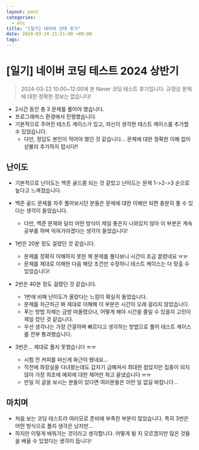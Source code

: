 ```yaml
---
layout: post
categories:
  - etc
title: "[일기] 네이버 코테 후기"
date: 2024-03-24 21:51:00 +09:00
tags:
---
```

# [일기] 네이버 코딩 테스트 2024 상반기

>2024-03-22 10:00~12:00에 본 Naver 코딩 테스트 후기입니다.
>규정상 문제에 대한 정확한 정보는 없습니다!

- 2시간 동안 총 3 문제를 풀어야 했습니다.
- 프로그래머스 환경에서 진행했습니다.
- 기본적으로 주어진 테스트 케이스가 있고, 자신이 생각한 테스트 케이스를 추가할 수 있었습니다.
	- 다만, 정답도 본인이 적어야 했던 것 같습니다... 문제에 대한 정확한 이해 없이 섣불리 추가하지 맙시다!!

## 난이도

- 기본적으로 난이도는 백준 골드쯤 되는 것 같았고 난이도는 문제 1->2->3 순으로 높다고 느껴졌습니다.
- 백준 골드 문제를 자주 풀어보시던 분들은 문제에 대한 이해만 되면 충분히 풀 수 있다는 생각이 들었습니다.
	- 다만, 백준 문제와 달리 어떤 방식이 제일 좋은지 나와있지 않아 이 부분은 계속 공부를 하며 익혀가야겠다는 생각이 들었습니다!

- 1번은 20분 정도 걸렸던 것 같습니다.
	- 문제를 정확히 이해하지 못한 체 문제를 풀다보니 시간이 조금 끌렸네요 ㅠㅠ
	- 문제를 제대로 이해한 다음 해당 조건만 수정하니 테스트 케이스는 다 맞출 수 있었습니다!

- 2번은 40분 정도 걸렸던 것 같습니다.
	- 1번에 비해 난이도가 올랐다는 느낌이 확실히 들었습니다.
	- 문제를 차근차근 봐 제대로 이해해 이 부분은 시간이 오래 걸리지 않았습니다.
	- 푸는 방법 자체는 금방 떠올렸으나, 어떻게 해야 시간을 줄일 수 있을지 고민이 제일 컸던 것 같습니다.
	- 우선 생각나는 가장 간결하며 빠르다고 생각하는 방법으로 풀어 테스트 케이스를 전부 통과했습니다.

- 3번은... 제대로 풀지 못했습니다 ㅠㅠ
	- 시험 전 커피를 마신게 화근이 됐네요...
	- 직전에 화장실을 다녀왔는데도 갑자기 급해져서 최대한 참았지만 집중이 되지 않아 가장 최초에 예외에 대한 제어만 하고 끝냈습니다 ㅠㅠ
	- 만일 이 글을 보시는 분들이 있다면 여러분들은 이런 일 없길 바랍니다...

## 마치며

- 처음 보는 코딩 테스트라 여러모로 준비에 부족한 부분이 많았습니다. 특히 3번은 어떤 방식으로 풀지 생각은 났지만...
- 하지만 이렇게 배워가는 것이라고 생각합니다. 어떻게 될 지 모르겠지만 많은 것들을 배울 수 있었다는 생각이 듭니다!
